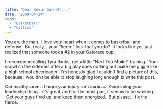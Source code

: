 ```yaml
---
title: "Dear Kevin Garnett..."
date: "2009-04-29"
tags:
  - "Basketball"
  - "Celtics"
---
```


You are the man.  I love your heart when it comes to basketball and defense.  But really... your "fierce" look that you do?  It looks like you just realized that someone took a #2 in your Gatorade cup.

I recommend calling Tyra Banks, get a little "Next Top Model" training.  Your scowl on the sidelines after a big play does nothing but make me giggle like a high school cheerleader.  I'm honestly glad I couldn't find a picture of this, because I wouldn't be able to stop laughing long enough to write this post.

Get healthy soon... I hope your injury isn't serious.  Keep doing your leadership thing... it's great, and for the most part, it seems to be working.  Get your guys fired up, and keep them energized.  But please... fix the fierce.
